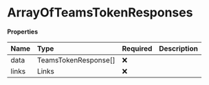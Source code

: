 # ArrayOfTeamsTokenResponses

**Properties**

| Name  | Type                 | Required | Description |
| :---- | :------------------- | :------- | :---------- |
| data  | TeamsTokenResponse[] | ❌       |             |
| links | Links                | ❌       |             |
